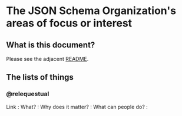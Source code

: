 # The JSON Schema Organization's areas of focus or interest

## What is this document?

Please see the adjacent [README](./README.md).

## The lists of things

### @relequestual

Link :
What? :
Why does it matter? :
What can people do? :

